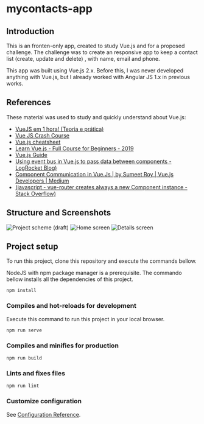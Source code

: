 # mycontacts-app

## Introduction

This is an fronten-only app, created to study Vue.js and for a proposed challenge. The challenge was to create an responsive app to keep a contact list (create, update and delete) , with name, email and phone.

This app was built using Vue.js 2.x. Before this, I was never developed anything with Vue.js, but I already worked with Angular JS 1.x in previous works.

## References

These material was used to study and quickly understand about Vue.js:
* [VueJS em 1 hora! (Teoria e prática)](https://www.youtube.com/watch?v=cSa-SMVMGsE)
* [Vue JS Crash Course](https://www.youtube.com/watch?v=Wy9q22isx3U)
* [Vue.js cheatsheet](https://devhints.io/vue)
* [Learn Vue.js - Full Course for Beginners - 2019](https://www.youtube.com/watch?v=4deVCNJq3qc)
* [Vue.js Guide](https://vuejs.org/v2/guide/)
* [Using event bus in Vue.js to pass data between components - LogRocket Blog)](https://blog.logrocket.com/using-event-bus-in-vue-js-to-pass-data-between-components/)
* [Component Communication in Vue.Js | by Sumeet Roy | Vue.js Developers | Medium](https://medium.com/js-dojo/component-communication-in-vue-js-ca8b591d7efa)
* [(javascript - vue-router creates always a new Component instance - Stack Overflow)](https://stackoverflow.com/questions/49424507/vue-router-creates-always-a-new-component-instance)

## Structure and Screenshots

![Project scheme (draft)](/screnshots/scheme.jpg?raw=true "Project scheme (draft)")
![Home screen](/screnshots/home.png?raw=true "Home screen")
![Details screen](/screnshots/details.png?raw=true "Details screen")

## Project setup

To run this project, clone this repository and execute the commands bellow. 

NodeJS with npm package manager is a prerequisite. The commando bellow installs all the dependencies of this project.

```
npm install
```

### Compiles and hot-reloads for development

Execute this command to run this project in your local browser.

```
npm run serve
```

### Compiles and minifies for production
```
npm run build
```

### Lints and fixes files
```
npm run lint
```

### Customize configuration
See [Configuration Reference](https://cli.vuejs.org/config/).
